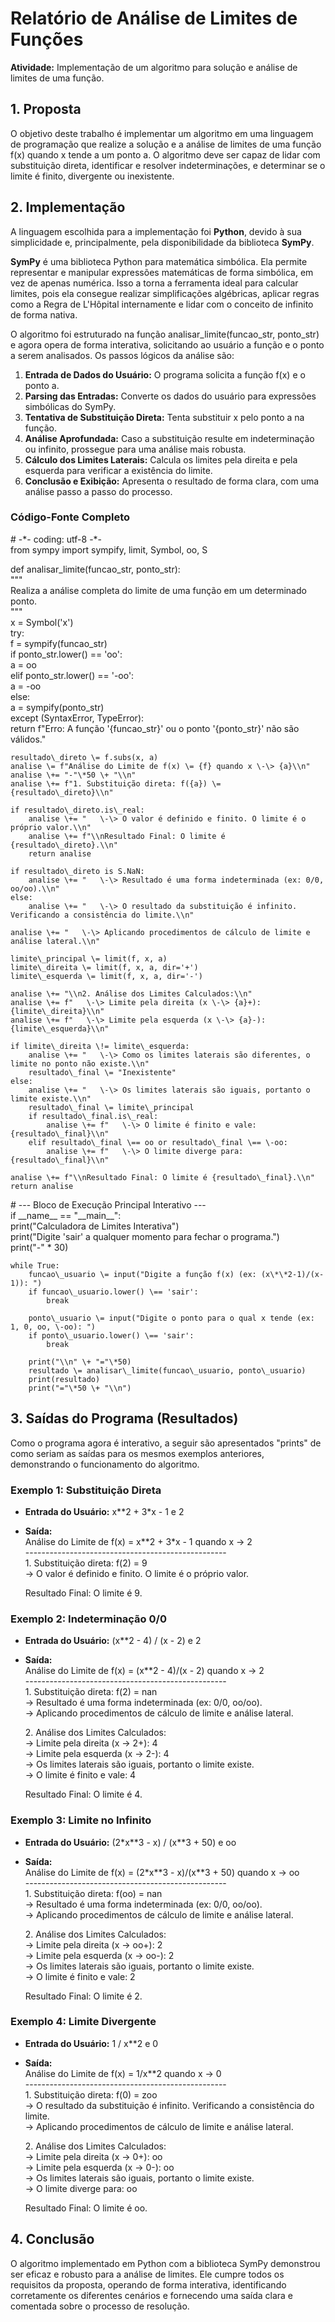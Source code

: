 # **Relatório de Análise de Limites de Funções**

**Atividade:** Implementação de um algoritmo para solução e análise de limites de uma função.

## **1\. Proposta**

O objetivo deste trabalho é implementar um algoritmo em uma linguagem de programação que realize a solução e a análise de limites de uma função f(x) quando x tende a um ponto a. O algoritmo deve ser capaz de lidar com substituição direta, identificar e resolver indeterminações, e determinar se o limite é finito, divergente ou inexistente.

## **2\. Implementação**

A linguagem escolhida para a implementação foi **Python**, devido à sua simplicidade e, principalmente, pela disponibilidade da biblioteca **SymPy**.

**SymPy** é uma biblioteca Python para matemática simbólica. Ela permite representar e manipular expressões matemáticas de forma simbólica, em vez de apenas numérica. Isso a torna a ferramenta ideal para calcular limites, pois ela consegue realizar simplificações algébricas, aplicar regras como a Regra de L'Hôpital internamente e lidar com o conceito de infinito de forma nativa.

O algoritmo foi estruturado na função analisar\_limite(funcao\_str, ponto\_str) e agora opera de forma interativa, solicitando ao usuário a função e o ponto a serem analisados. Os passos lógicos da análise são:

1. **Entrada de Dados do Usuário:** O programa solicita a função f(x) e o ponto a.  
2. **Parsing das Entradas:** Converte os dados do usuário para expressões simbólicas do SymPy.  
3. **Tentativa de Substituição Direta:** Tenta substituir x pelo ponto a na função.  
4. **Análise Aprofundada:** Caso a substituição resulte em indeterminação ou infinito, prossegue para uma análise mais robusta.  
5. **Cálculo dos Limites Laterais:** Calcula os limites pela direita e pela esquerda para verificar a existência do limite.  
6. **Conclusão e Exibição:** Apresenta o resultado de forma clara, com uma análise passo a passo do processo.

### **Código-Fonte Completo**

\# \-\*- coding: utf-8 \-\*-  
from sympy import sympify, limit, Symbol, oo, S

def analisar\_limite(funcao\_str, ponto\_str):  
    """  
    Realiza a análise completa do limite de uma função em um determinado ponto.  
    """  
    x \= Symbol('x')  
    try:  
        f \= sympify(funcao\_str)  
        if ponto\_str.lower() \== 'oo':  
            a \= oo  
        elif ponto\_str.lower() \== '-oo':  
            a \= \-oo  
        else:  
            a \= sympify(ponto\_str)  
    except (SyntaxError, TypeError):  
        return f"Erro: A função '{funcao\_str}' ou o ponto '{ponto\_str}' não são válidos."

    resultado\_direto \= f.subs(x, a)  
    analise \= f"Análise do Limite de f(x) \= {f} quando x \-\> {a}\\n"  
    analise \+= "-"\*50 \+ "\\n"  
    analise \+= f"1. Substituição direta: f({a}) \= {resultado\_direto}\\n"

    if resultado\_direto.is\_real:  
        analise \+= "   \-\> O valor é definido e finito. O limite é o próprio valor.\\n"  
        analise \+= f"\\nResultado Final: O limite é {resultado\_direto}.\\n"  
        return analise  
      
    if resultado\_direto is S.NaN:  
        analise \+= "   \-\> Resultado é uma forma indeterminada (ex: 0/0, oo/oo).\\n"  
    else:  
        analise \+= "   \-\> O resultado da substituição é infinito. Verificando a consistência do limite.\\n"

    analise \+= "   \-\> Aplicando procedimentos de cálculo de limite e análise lateral.\\n"

    limite\_principal \= limit(f, x, a)  
    limite\_direita \= limit(f, x, a, dir='+')  
    limite\_esquerda \= limit(f, x, a, dir='-')

    analise \+= "\\n2. Análise dos Limites Calculados:\\n"  
    analise \+= f"   \-\> Limite pela direita (x \-\> {a}+): {limite\_direita}\\n"  
    analise \+= f"   \-\> Limite pela esquerda (x \-\> {a}-): {limite\_esquerda}\\n"

    if limite\_direita \!= limite\_esquerda:  
        analise \+= "   \-\> Como os limites laterais são diferentes, o limite no ponto não existe.\\n"  
        resultado\_final \= "Inexistente"  
    else:  
        analise \+= "   \-\> Os limites laterais são iguais, portanto o limite existe.\\n"  
        resultado\_final \= limite\_principal  
        if resultado\_final.is\_real:  
            analise \+= f"   \-\> O limite é finito e vale: {resultado\_final}\\n"  
        elif resultado\_final \== oo or resultado\_final \== \-oo:  
            analise \+= f"   \-\> O limite diverge para: {resultado\_final}\\n"

    analise \+= f"\\nResultado Final: O limite é {resultado\_final}.\\n"  
    return analise

\# \--- Bloco de Execução Principal Interativo \---  
if \_\_name\_\_ \== "\_\_main\_\_":  
    print("Calculadora de Limites Interativa")  
    print("Digite 'sair' a qualquer momento para fechar o programa.")  
    print("-" \* 30\)

    while True:  
        funcao\_usuario \= input("Digite a função f(x) (ex: (x\*\*2-1)/(x-1)): ")  
        if funcao\_usuario.lower() \== 'sair':  
            break

        ponto\_usuario \= input("Digite o ponto para o qual x tende (ex: 1, 0, oo, \-oo): ")  
        if ponto\_usuario.lower() \== 'sair':  
            break

        print("\\n" \+ "="\*50)  
        resultado \= analisar\_limite(funcao\_usuario, ponto\_usuario)  
        print(resultado)  
        print("="\*50 \+ "\\n")

## **3\. Saídas do Programa (Resultados)**

Como o programa agora é interativo, a seguir são apresentados "prints" de como seriam as saídas para os mesmos exemplos anteriores, demonstrando o funcionamento do algoritmo.

### **Exemplo 1: Substituição Direta**

* **Entrada do Usuário:** x\*\*2 \+ 3\*x \- 1 e 2  
* **Saída:**  
  Análise do Limite de f(x) \= x\*\*2 \+ 3\*x \- 1 quando x \-\> 2  
  \--------------------------------------------------  
  1\. Substituição direta: f(2) \= 9  
     \-\> O valor é definido e finito. O limite é o próprio valor.

  Resultado Final: O limite é 9\.

### **Exemplo 2: Indeterminação 0/0**

* **Entrada do Usuário:** (x\*\*2 \- 4\) / (x \- 2\) e 2  
* **Saída:**  
  Análise do Limite de f(x) \= (x\*\*2 \- 4)/(x \- 2\) quando x \-\> 2  
  \--------------------------------------------------  
  1\. Substituição direta: f(2) \= nan  
     \-\> Resultado é uma forma indeterminada (ex: 0/0, oo/oo).  
     \-\> Aplicando procedimentos de cálculo de limite e análise lateral.

  2\. Análise dos Limites Calculados:  
     \-\> Limite pela direita (x \-\> 2+): 4  
     \-\> Limite pela esquerda (x \-\> 2-): 4  
     \-\> Os limites laterais são iguais, portanto o limite existe.  
     \-\> O limite é finito e vale: 4

  Resultado Final: O limite é 4\.

### **Exemplo 3: Limite no Infinito**

* **Entrada do Usuário:** (2\*x\*\*3 \- x) / (x\*\*3 \+ 50\) e oo  
* **Saída:**  
  Análise do Limite de f(x) \= (2\*x\*\*3 \- x)/(x\*\*3 \+ 50\) quando x \-\> oo  
  \--------------------------------------------------  
  1\. Substituição direta: f(oo) \= nan  
     \-\> Resultado é uma forma indeterminada (ex: 0/0, oo/oo).  
     \-\> Aplicando procedimentos de cálculo de limite e análise lateral.

  2\. Análise dos Limites Calculados:  
     \-\> Limite pela direita (x \-\> oo+): 2  
     \-\> Limite pela esquerda (x \-\> oo-): 2  
     \-\> Os limites laterais são iguais, portanto o limite existe.  
     \-\> O limite é finito e vale: 2

  Resultado Final: O limite é 2\.

### **Exemplo 4: Limite Divergente**

* **Entrada do Usuário:** 1 / x\*\*2 e 0  
* **Saída:**  
  Análise do Limite de f(x) \= 1/x\*\*2 quando x \-\> 0  
  \--------------------------------------------------  
  1\. Substituição direta: f(0) \= zoo  
     \-\> O resultado da substituição é infinito. Verificando a consistência do limite.  
     \-\> Aplicando procedimentos de cálculo de limite e análise lateral.

  2\. Análise dos Limites Calculados:  
     \-\> Limite pela direita (x \-\> 0+): oo  
     \-\> Limite pela esquerda (x \-\> 0-): oo  
     \-\> Os limites laterais são iguais, portanto o limite existe.  
     \-\> O limite diverge para: oo

  Resultado Final: O limite é oo.

## **4\. Conclusão**

O algoritmo implementado em Python com a biblioteca SymPy demonstrou ser eficaz e robusto para a análise de limites. Ele cumpre todos os requisitos da proposta, operando de forma interativa, identificando corretamente os diferentes cenários e fornecendo uma saída clara e comentada sobre o processo de resolução.